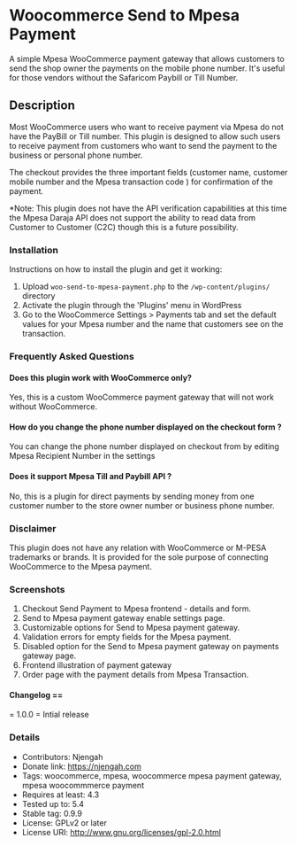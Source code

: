 # Woocommerce Send to Mpesa Payment
A simple Mpesa WooCommerce payment gateway that allows customers to send the shop owner the payments on the mobile phone number. It's useful for those vendors without the Safaricom Paybill or Till Number. 

## Description

Most WooCommerce users who want to receive payment via Mpesa do not have the PayBill or Till number. This plugin is designed to allow such users to receive  payment from customers who want to send the payment to the business or personal phone number. 

The checkout provides the three important fields (customer name, customer mobile number and the Mpesa transaction code ) for confirmation of the payment.

*Note: This plugin does not have the API verification capabilities at this time the Mpesa Daraja API does not support the ability to read data from Customer to Customer (C2C) though this is a future possibility. 

### Installation 

Instructions on how to install the plugin and get it working:

1. Upload `woo-send-to-mpesa-payment.php` to the `/wp-content/plugins/` directory
2. Activate the plugin through the 'Plugins' menu in WordPress
3. Go to the WooCommerce Settings > Payments tab and set the default values for your Mpesa number and the name that customers see on the transaction. 

### Frequently Asked Questions

#### Does this plugin work with WooCommerce only?  

 Yes, this is a custom WooCommerce payment gateway that will not work without WooCommerce. 
 
#### How do you change the phone number displayed on the checkout form ?  

 You can change the phone number displayed on checkout from by editing Mpesa Recipient Number in the settings 

#### Does it support Mpesa Till and Paybill API ? 

 No, this is a plugin for direct payments by sending money from one customer number to the store owner number or business phone number. 

### Disclaimer 
This plugin does not have any relation with WooCommerce or M-PESA trademarks or brands. It is provided for the sole purpose of connecting WooCommerce to the Mpesa payment.  

### Screenshots 
1. Checkout Send Payment to Mpesa frontend -  details and form. 
2. Send to Mpesa payment gateway enable settings page. 
3. Customizable options for Send to Mpesa payment gateway. 
4. Validation errors for empty fields for the Mpesa payment. 
5. Disabled option for the Send to Mpesa payment gateway on payments gateway page. 
6. Frontend illustration of payment gateway
7. Order page with the payment details from Mpesa Transaction. 

#### Changelog ==

= 1.0.0 =
Intial release 

### Details

* Contributors: Njengah
* Donate link: https://njengah.com
* Tags: woocommerce, mpesa, woocommerce mpesa payment gateway, mpesa woocommmerce payment 
* Requires at least: 4.3
* Tested up to: 5.4
* Stable tag: 0.9.9
* License: GPLv2 or later
* License URI: http://www.gnu.org/licenses/gpl-2.0.html
